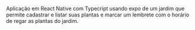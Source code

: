 Aplicação em React Native com Typecript usando expo de um jardim que permite cadastrar e listar suas plantas e marcar um lembrete com o horário de regar as plantas do jardim.